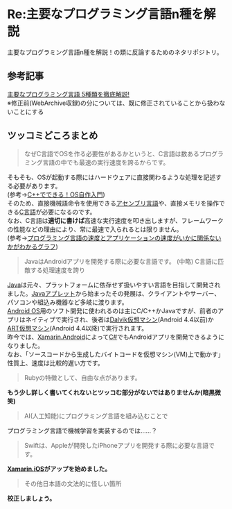 # Re:主要なプログラミング言語n種を解説
主要なプログラミング言語n種を解説！の類に反論するためのネタリポジトリ。

## 参考記事
[主要なプログラミング言語 5種類を徹底解説!](http://cpg.hatenablog.com/entry/2016/06/30/193755)  
※修正前(WebArchive収録)の分については、既に修正されていることから扱わないことにする

## ツッコミどころまとめ

> なぜC言語でOSを作る必要性があるかというと、C言語は数あるプログラミング言語の中でも最速の実行速度を誇るからです。

そもそも、OSが起動する際にはハードウェアに直接関わるような処理を記述する必要があります。  
(参考→[C++でできる！OS自作入門](http://www.slideshare.net/uchan_nos/cppos))  
そのため、直接機械語命令を使用できる[アセンブリ言語](https://ja.wikipedia.org/wiki/%E3%82%A2%E3%82%BB%E3%83%B3%E3%83%96%E3%83%AA%E8%A8%80%E8%AA%9E)や、直接メモリを操作できる[C言語](https://ja.wikipedia.org/wiki/C%E8%A8%80%E8%AA%9E)が必要になるのです。  
なお、C言語は**適切に書けば**高速な実行速度を叩き出しますが、フレームワークの性能などの理由により、常に最速で入られるとは限りません。  
(参考→[プログラミング言語の速度とアプリケーションの速度がいかに関係ないかがわかるグラフ](http://d.hatena.ne.jp/kwatch/20100430/1272585083))

> JavaはAndroidアプリを開発する際に必要な言語です。
> (中略)
> C言語に匹敵する処理速度を誇り

[Java](https://ja.wikipedia.org/wiki/Java)は元々、プラットフォームに依存せず扱いやすい言語を目指して開発されました。[Javaアプレット](https://ja.wikipedia.org/wiki/Java%E3%82%A2%E3%83%97%E3%83%AC%E3%83%83%E3%83%88)から始まったその発展は、クライアントやサーバー、パソコンや組込み機器など多岐に渡ります。  
[Android OS](https://ja.wikipedia.org/wiki/Android)用のソフト開発に使われるのは主にC/C++かJavaですが、前者のアプリはネイティブで実行され、後者は[Dalvik仮想マシン](https://ja.wikipedia.org/wiki/Dalvik%E4%BB%AE%E6%83%B3%E3%83%9E%E3%82%B7%E3%83%B3)(Android 4.4以前)か[ART仮想マシン](https://ja.wikipedia.org/wiki/Android_Runtime)(Android 4.4以降)で実行されます。  
昨今では、[Xamarin.Android](http://www.xlsoft.com/jp/products/xamarin/platform.html)によって[C#](https://ja.wikipedia.org/wiki/C_Sharp)でもAndroidアプリを開発できるようになりました。  
なお、「ソースコードから生成したバイトコードを仮想マシン(VM)上で動かす」性質上、速度は比較的遅い方です。

> Rubyの特徴として、自由な点があります。

**もう少し詳しく書いてくれないとツッコむ部分がないではありませんか(暗黒微笑)**

> AI(人工知能)にプログラミング言語を組み込むことで

プログラミング言語で機械学習を実装するのでは……？

> Swiftは、Appleが開発したiPhoneアプリを開発する際に必要な言語です。

**[Xamarin.iOS](http://www.xlsoft.com/jp/products/xamarin/platform.html)がアップを始めました。**

> その他日本語の文法的に怪しい箇所

**校正しましょう。**

